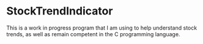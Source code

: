 # StockTrendIndicator
This is a work in progress program that I am using to help understand stock trends, as well as remain competent in the C programming language.
